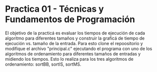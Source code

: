 # Practica 01 - Técnicas y Fundamentos de Programación
El objetivo de la practicá es evaluar los tiempos de ejecución de cada algoritmo para diferentes tamaños y construir la graficá de tiempo de ejecución vs. tamaño de la entrada. Para esto clone el repoositorio y modifique el archivo "principal.c" ejecutando el programa con uno de los algoritmos de ordenamiento para diferentes tamaños de entradas y midiendo los tiempos. Esto lo realiza para los tres algoritmos de ordenamiento: sortBB, sortIS, sortMS. 
